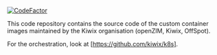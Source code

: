 [![CodeFactor](https://www.codefactor.io/repository/github/kiwix/container-images/badge)](https://www.codefactor.io/repository/github/kiwix/container-images)

This code repository contains the source code of the custom container
images maintained by the Kiwix organisation (openZIM, Kiwix,
OffSpot).

For the orchestration, look at [https://github.com/kiwix/k8s].
